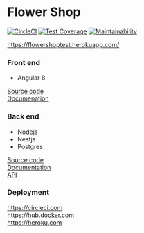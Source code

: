# Flower Shop

[![CircleCI](https://circleci.com/gh/ogiexela/flower-shop.svg?style=shield)](https://circleci.com/gh/ogiexela/flower-shop)
[![Test Coverage](https://api.codeclimate.com/v1/badges/e17d19dae3e3620914bc/test_coverage)](https://codeclimate.com/github/ogiexela/flower-shop/test_coverage)
[![Maintainability](https://api.codeclimate.com/v1/badges/e17d19dae3e3620914bc/maintainability)](https://codeclimate.com/github/ogiexela/flower-shop/maintainability)

https://flowershoptest.herokuapp.com/

### Front end
* Angular 8  

[Source code](https://github.com/ogiexela/flower-shop/tree/master/flower-shop-app)  
[Documenation](https://flowershoptest.herokuapp.com/documentation/)  

### Back end
* Nodejs
* Nestjs
* Postgres  

[Source code](https://github.com/ogiexela/flower-shop/tree/master/flower-shop-api)  
[Documentation](https://flowershoptest.herokuapp.com/api/documentation/)  
[API](https://flowershoptest.herokuapp.com/api/swagger-ui/)  


### Deployment
https://circleci.com  
https://hub.docker.com  
https://heroku.com  
